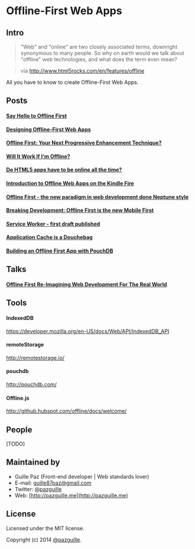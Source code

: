 # Offline-First Web Apps

## Intro
> "Web" and "online" are two closely associated terms, downright synonymous to many people. So why on earth would we talk about "offline" web technologies, and what does the term even mean? 

> via http://www.html5rocks.com/en/features/offline

All you have to know to create Offline-First Web Apps.

## Posts

#### [Say Hello to Offline First](http://blog.hood.ie/2013/11/say-hello-to-offline-first/)

#### [Designing Offline-First Web Apps](http://alistapart.com/article/offline-first)

#### [Offline First: Your Next Progressive Enhancement Technique?](http://www.sitepoint.com/offline-first-next-progressive-enhancement-technique/)

#### [Will It Work If I'm Offline?](http://jcbsnd.com/will-it-work-if-im-offline/)

#### [Do HTML5 apps have to be online all the time?](http://christianheilmann.com/2014/03/23/do-html5-apps-have-to-be-online-all-the-time/)

#### [Introduction to Offline Web Apps on the Kindle Fire](https://developer.amazon.com/post/Tx21KG2QC7O71S9/Introduction-to-Offline-Web-Apps-on-the-Kindle-Fire.html)

#### [Offline First - the new paradigm in web development done Neptune style](http://scn.sap.com/community/developer-center/front-end/blog/2014/08/05/offline-first--the-new-paradigm-in-web-development-done-neptune-style)

#### [Breaking Development: Offline First is the new Mobile First](http://www.lukew.com/ff/entry.asp?1902)

#### [Service Worker - first draft published](http://jakearchibald.com/2014/service-worker-first-draft/)

#### [Application Cache is a Douchebag](http://alistapart.com/article/application-cache-is-a-douchebag)

#### [Building an Offline First App with PouchDB](http://www.sitepoint.com/building-offline-first-app-pouchdb/)

## Talks

#### [Offline First Re-Imagining Web Development For The Real World](http://qconlondon.com/dl/qcon-london-2014/slides/CaolanMcMahon_OfflineFirstReImaginingWebDevelopmentForTheRealWorld.pdf)

## Tools

#### IndexedDB
https://developer.mozilla.org/en-US/docs/Web/API/IndexedDB_API

#### remoteStorage
http://remotestorage.io/

#### pouchdb
http://pouchdb.com/

#### Offline.js
http://github.hubspot.com/offline/docs/welcome/

## People

[TODO]

## Maintained by
- Guille Paz (Front-end developer | Web standards lover)
- E-mail: [guille87paz@gmail.com](mailto:guille87paz@gmail.com)
- Twitter: [@pazguille](http://twitter.com/pazguille)
- Web: [http://pazguille.me](http://pazguille.me)

## License
Licensed under the MIT license.

Copyright (c) 2014 [@pazguille](http://twitter.com/pazguille).
